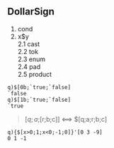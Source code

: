 ## DollarSign  
1. cond  
2. x$y  
  2.1 cast  
  2.2 tok  
  2.3 enum  
  2.4 pad  
  2.5 product  
```Shell
q)$[0b;`true;`false]
`false
q)$[1b;`true;`false]
`true
```  
> $[q;a;$[r;b;c]] <==> $[q;a;r;b;c]  
```Shell
q){$[x>0;1;x<0;-1;0]}'[0 3 -9]
0 1 -1
```
